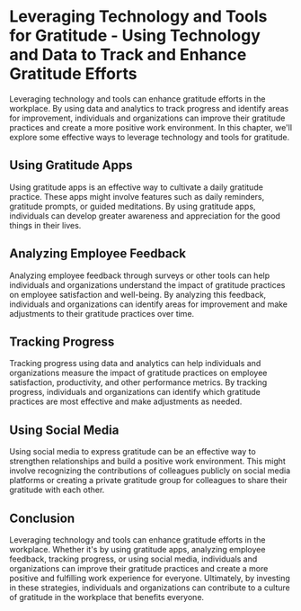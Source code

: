 Leveraging Technology and Tools for Gratitude - Using Technology and Data to Track and Enhance Gratitude Efforts
===========================================================================================================================

Leveraging technology and tools can enhance gratitude efforts in the workplace. By using data and analytics to track progress and identify areas for improvement, individuals and organizations can improve their gratitude practices and create a more positive work environment. In this chapter, we'll explore some effective ways to leverage technology and tools for gratitude.

Using Gratitude Apps
--------------------

Using gratitude apps is an effective way to cultivate a daily gratitude practice. These apps might involve features such as daily reminders, gratitude prompts, or guided meditations. By using gratitude apps, individuals can develop greater awareness and appreciation for the good things in their lives.

Analyzing Employee Feedback
---------------------------

Analyzing employee feedback through surveys or other tools can help individuals and organizations understand the impact of gratitude practices on employee satisfaction and well-being. By analyzing this feedback, individuals and organizations can identify areas for improvement and make adjustments to their gratitude practices over time.

Tracking Progress
-----------------

Tracking progress using data and analytics can help individuals and organizations measure the impact of gratitude practices on employee satisfaction, productivity, and other performance metrics. By tracking progress, individuals and organizations can identify which gratitude practices are most effective and make adjustments as needed.

Using Social Media
------------------

Using social media to express gratitude can be an effective way to strengthen relationships and build a positive work environment. This might involve recognizing the contributions of colleagues publicly on social media platforms or creating a private gratitude group for colleagues to share their gratitude with each other.

Conclusion
----------

Leveraging technology and tools can enhance gratitude efforts in the workplace. Whether it's by using gratitude apps, analyzing employee feedback, tracking progress, or using social media, individuals and organizations can improve their gratitude practices and create a more positive and fulfilling work experience for everyone. Ultimately, by investing in these strategies, individuals and organizations can contribute to a culture of gratitude in the workplace that benefits everyone.
